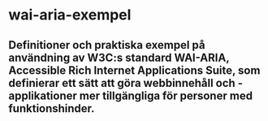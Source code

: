 # wai-aria-exempel

## Definitioner och praktiska exempel på användning av W3C:s standard WAI-ARIA, Accessible Rich Internet Applications Suite, som definierar ett sätt att göra webbinnehåll och -applikationer mer tillgängliga för personer med funktionshinder.